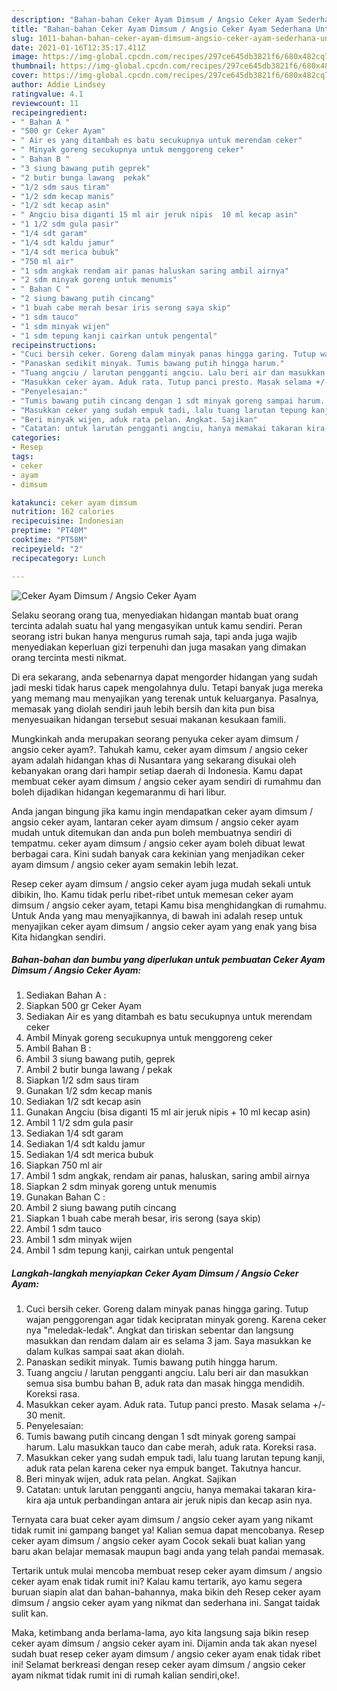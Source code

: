 ```yaml
---
description: "Bahan-bahan Ceker Ayam Dimsum / Angsio Ceker Ayam Sederhana Untuk Jualan"
title: "Bahan-bahan Ceker Ayam Dimsum / Angsio Ceker Ayam Sederhana Untuk Jualan"
slug: 1011-bahan-bahan-ceker-ayam-dimsum-angsio-ceker-ayam-sederhana-untuk-jualan
date: 2021-01-16T12:35:17.411Z
image: https://img-global.cpcdn.com/recipes/297ce645db3821f6/680x482cq70/ceker-ayam-dimsum-angsio-ceker-ayam-foto-resep-utama.jpg
thumbnail: https://img-global.cpcdn.com/recipes/297ce645db3821f6/680x482cq70/ceker-ayam-dimsum-angsio-ceker-ayam-foto-resep-utama.jpg
cover: https://img-global.cpcdn.com/recipes/297ce645db3821f6/680x482cq70/ceker-ayam-dimsum-angsio-ceker-ayam-foto-resep-utama.jpg
author: Addie Lindsey
ratingvalue: 4.1
reviewcount: 11
recipeingredient:
- " Bahan A "
- "500 gr Ceker Ayam"
- " Air es yang ditambah es batu secukupnya untuk merendam ceker"
- " Minyak goreng secukupnya untuk menggoreng ceker"
- " Bahan B "
- "3 siung bawang putih geprek"
- "2 butir bunga lawang  pekak"
- "1/2 sdm saus tiram"
- "1/2 sdm kecap manis"
- "1/2 sdt kecap asin"
- " Angciu bisa diganti 15 ml air jeruk nipis  10 ml kecap asin"
- "1 1/2 sdm gula pasir"
- "1/4 sdt garam"
- "1/4 sdt kaldu jamur"
- "1/4 sdt merica bubuk"
- "750 ml air"
- "1 sdm angkak rendam air panas haluskan saring ambil airnya"
- "2 sdm minyak goreng untuk menumis"
- " Bahan C "
- "2 siung bawang putih cincang"
- "1 buah cabe merah besar iris serong saya skip"
- "1 sdm tauco"
- "1 sdm minyak wijen"
- "1 sdm tepung kanji cairkan untuk pengental"
recipeinstructions:
- "Cuci bersih ceker. Goreng dalam minyak panas hingga garing. Tutup wajan penggorengan agar tidak kecipratan minyak goreng. Karena ceker nya &#34;meledak-ledak&#34;. Angkat dan tiriskan sebentar dan langsung masukkan dan rendam dalam air es selama 3 jam. Saya masukkan ke dalam kulkas sampai saat akan diolah."
- "Panaskan sedikit minyak. Tumis bawang putih hingga harum."
- "Tuang angciu / larutan pengganti angciu. Lalu beri air dan masukkan semua sisa bumbu bahan B, aduk rata dan masak hingga mendidih. Koreksi rasa."
- "Masukkan ceker ayam. Aduk rata. Tutup panci presto. Masak selama +/- 30 menit."
- "Penyelesaian:"
- "Tumis bawang putih cincang dengan 1 sdt minyak goreng sampai harum. Lalu masukkan tauco dan cabe merah, aduk rata. Koreksi rasa."
- "Masukkan ceker yang sudah empuk tadi, lalu tuang larutan tepung kanji, aduk rata pelan karena ceker nya empuk banget. Takutnya hancur."
- "Beri minyak wijen, aduk rata pelan. Angkat. Sajikan"
- "Catatan: untuk larutan pengganti angciu, hanya memakai takaran kira-kira aja untuk perbandingan antara air jeruk nipis dan kecap asin nya."
categories:
- Resep
tags:
- ceker
- ayam
- dimsum

katakunci: ceker ayam dimsum 
nutrition: 162 calories
recipecuisine: Indonesian
preptime: "PT40M"
cooktime: "PT58M"
recipeyield: "2"
recipecategory: Lunch

---
```



![Ceker Ayam Dimsum / Angsio Ceker Ayam](https://img-global.cpcdn.com/recipes/297ce645db3821f6/680x482cq70/ceker-ayam-dimsum-angsio-ceker-ayam-foto-resep-utama.jpg)

Selaku seorang orang tua, menyediakan hidangan mantab buat orang tercinta adalah suatu hal yang mengasyikan untuk kamu sendiri. Peran seorang istri bukan hanya mengurus rumah saja, tapi anda juga wajib menyediakan keperluan gizi terpenuhi dan juga masakan yang dimakan orang tercinta mesti nikmat.

Di era  sekarang, anda sebenarnya dapat mengorder hidangan yang sudah jadi meski tidak harus capek mengolahnya dulu. Tetapi banyak juga mereka yang memang mau menyajikan yang terenak untuk keluarganya. Pasalnya, memasak yang diolah sendiri jauh lebih bersih dan kita pun bisa menyesuaikan hidangan tersebut sesuai makanan kesukaan famili. 



Mungkinkah anda merupakan seorang penyuka ceker ayam dimsum / angsio ceker ayam?. Tahukah kamu, ceker ayam dimsum / angsio ceker ayam adalah hidangan khas di Nusantara yang sekarang disukai oleh kebanyakan orang dari hampir setiap daerah di Indonesia. Kamu dapat membuat ceker ayam dimsum / angsio ceker ayam sendiri di rumahmu dan boleh dijadikan hidangan kegemaranmu di hari libur.

Anda jangan bingung jika kamu ingin mendapatkan ceker ayam dimsum / angsio ceker ayam, lantaran ceker ayam dimsum / angsio ceker ayam mudah untuk ditemukan dan anda pun boleh membuatnya sendiri di tempatmu. ceker ayam dimsum / angsio ceker ayam boleh dibuat lewat berbagai cara. Kini sudah banyak cara kekinian yang menjadikan ceker ayam dimsum / angsio ceker ayam semakin lebih lezat.

Resep ceker ayam dimsum / angsio ceker ayam juga mudah sekali untuk dibikin, lho. Kamu tidak perlu ribet-ribet untuk memesan ceker ayam dimsum / angsio ceker ayam, tetapi Kamu bisa menghidangkan di rumahmu. Untuk Anda yang mau menyajikannya, di bawah ini adalah resep untuk menyajikan ceker ayam dimsum / angsio ceker ayam yang enak yang bisa Kita hidangkan sendiri.

<!--inarticleads1-->

##### Bahan-bahan dan bumbu yang diperlukan untuk pembuatan Ceker Ayam Dimsum / Angsio Ceker Ayam:

1. Sediakan  Bahan A :
1. Siapkan 500 gr Ceker Ayam
1. Sediakan  Air es yang ditambah es batu secukupnya untuk merendam ceker
1. Ambil  Minyak goreng secukupnya untuk menggoreng ceker
1. Ambil  Bahan B :
1. Ambil 3 siung bawang putih, geprek
1. Ambil 2 butir bunga lawang / pekak
1. Siapkan 1/2 sdm saus tiram
1. Gunakan 1/2 sdm kecap manis
1. Sediakan 1/2 sdt kecap asin
1. Gunakan  Angciu (bisa diganti 15 ml air jeruk nipis + 10 ml kecap asin)
1. Ambil 1 1/2 sdm gula pasir
1. Sediakan 1/4 sdt garam
1. Sediakan 1/4 sdt kaldu jamur
1. Sediakan 1/4 sdt merica bubuk
1. Siapkan 750 ml air
1. Ambil 1 sdm angkak, rendam air panas, haluskan, saring ambil airnya
1. Siapkan 2 sdm minyak goreng untuk menumis
1. Gunakan  Bahan C :
1. Ambil 2 siung bawang putih cincang
1. Siapkan 1 buah cabe merah besar, iris serong (saya skip)
1. Ambil 1 sdm tauco
1. Ambil 1 sdm minyak wijen
1. Ambil 1 sdm tepung kanji, cairkan untuk pengental




<!--inarticleads2-->

##### Langkah-langkah menyiapkan Ceker Ayam Dimsum / Angsio Ceker Ayam:

1. Cuci bersih ceker. Goreng dalam minyak panas hingga garing. Tutup wajan penggorengan agar tidak kecipratan minyak goreng. Karena ceker nya &#34;meledak-ledak&#34;. Angkat dan tiriskan sebentar dan langsung masukkan dan rendam dalam air es selama 3 jam. Saya masukkan ke dalam kulkas sampai saat akan diolah.
1. Panaskan sedikit minyak. Tumis bawang putih hingga harum.
1. Tuang angciu / larutan pengganti angciu. Lalu beri air dan masukkan semua sisa bumbu bahan B, aduk rata dan masak hingga mendidih. Koreksi rasa.
1. Masukkan ceker ayam. Aduk rata. Tutup panci presto. Masak selama +/- 30 menit.
1. Penyelesaian:
1. Tumis bawang putih cincang dengan 1 sdt minyak goreng sampai harum. Lalu masukkan tauco dan cabe merah, aduk rata. Koreksi rasa.
1. Masukkan ceker yang sudah empuk tadi, lalu tuang larutan tepung kanji, aduk rata pelan karena ceker nya empuk banget. Takutnya hancur.
1. Beri minyak wijen, aduk rata pelan. Angkat. Sajikan
1. Catatan: untuk larutan pengganti angciu, hanya memakai takaran kira-kira aja untuk perbandingan antara air jeruk nipis dan kecap asin nya.




Ternyata cara buat ceker ayam dimsum / angsio ceker ayam yang nikamt tidak rumit ini gampang banget ya! Kalian semua dapat mencobanya. Resep ceker ayam dimsum / angsio ceker ayam Cocok sekali buat kalian yang baru akan belajar memasak maupun bagi anda yang telah pandai memasak.

Tertarik untuk mulai mencoba membuat resep ceker ayam dimsum / angsio ceker ayam enak tidak rumit ini? Kalau kamu tertarik, ayo kamu segera buruan siapin alat dan bahan-bahannya, maka bikin deh Resep ceker ayam dimsum / angsio ceker ayam yang nikmat dan sederhana ini. Sangat taidak sulit kan. 

Maka, ketimbang anda berlama-lama, ayo kita langsung saja bikin resep ceker ayam dimsum / angsio ceker ayam ini. Dijamin anda tak akan nyesel sudah buat resep ceker ayam dimsum / angsio ceker ayam enak tidak ribet ini! Selamat berkreasi dengan resep ceker ayam dimsum / angsio ceker ayam nikmat tidak rumit ini di rumah kalian sendiri,oke!.

